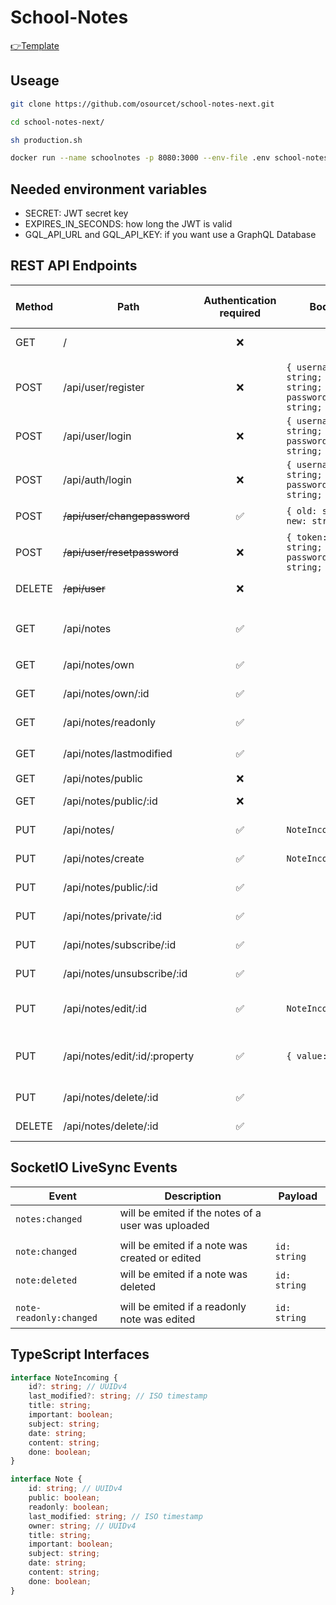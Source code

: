 # School-Notes

[👉Template](https://github.com/felix-07-11/TS-vueJS-vuetify-nestJS)

## Useage

```sh
git clone https://github.com/osourcet/school-notes-next.git

cd school-notes-next/

sh production.sh

docker run --name schoolnotes -p 8080:3000 --env-file .env school-notes-next:latest # App runs on port 8080
```

## Needed environment variables

-   SECRET: JWT secret key
-   EXPIRES_IN_SECONDS: how long the JWT is valid
-   GQL_API_URL and GQL_API_KEY: if you want use a GraphQL Database

## REST API Endpoints

| Method | Path                          | Authentication required | Body                                                     | Http status code   | Returns                              |
| ------ | ----------------------------- | :---------------------: | -------------------------------------------------------- | ------------------ | ------------------------------------ |
| GET    | /                             |           ❌            |                                                          | 200; 404           | frontend (VueJS)                     |
|        |                               |                         |                                                          |                    |                                      |
| POST   | /api/user/register            |           ❌            | `{ username: string; email: string; password: string; }` | 201; 403           |                                      |
| POST   | /api/user/login               |           ❌            | `{ username: string; password: string; }`                | 308                |                                      |
| POST   | /api/auth/login               |           ❌            | `{ username: string; password: string; }`                | 200; 403           | `{ token: string; }`                 |
| POST   | ~~/api/user/changepassword~~  |           ✅            | `{ old: string; new: string; }`                          | 200; 401           |                                      |
| POST   | ~~/api/user/resetpassword~~   |           ❌            | `{ token: string; password: string; }`                   | 200; 403           |                                      |
| DELETE | ~~/api/user~~                 |           ❌            |                                                          | 200; 403           |                                      |
|        |                               |                         |                                                          |                    |                                      |
| GET    | /api/notes                    |           ✅            |                                                          | 200; 401           | `{ own: Note[]; readonly: Note[]; }` |
| GET    | /api/notes/own                |           ✅            |                                                          | 200; 401           | `Note[]`                             |
| GET    | /api/notes/own/:id            |           ✅            |                                                          | 200; 401           | `Note`                               |
| GET    | /api/notes/readonly           |           ✅            |                                                          | 200; 401           | `Note[]`                             |
| GET    | /api/notes/lastmodified       |           ✅            |                                                          | 200; 401           | `{ lastmodified: string; }`          |
| GET    | /api/notes/public             |           ❌            |                                                          | 200                | `Note[]`                             |
| GET    | /api/notes/public/:id         |           ❌            |                                                          | 200; 404           | `Note`                               |
| PUT    | /api/notes/                   |           ✅            | `NoteIncoming[]`                                         | 200; 401           |                                      |
| PUT    | /api/notes/create             |           ✅            | `NoteIncoming`                                           | 201; 401           |                                      |
| PUT    | /api/notes/public/:id         |           ✅            |                                                          | 200; 401           |                                      |
| PUT    | /api/notes/private/:id        |           ✅            |                                                          | 200; 401           |                                      |
| PUT    | /api/notes/subscribe/:id      |           ✅            |                                                          | 200; 401           |                                      |
| PUT    | /api/notes/unsubscribe/:id    |           ✅            |                                                          | 200; 401           |                                      |
| PUT    | /api/notes/edit/:id           |           ✅            | `NoteIncoming`                                           | 200; 401; 404      |                                      |
| PUT    | /api/notes/edit/:id/:property |           ✅            | `{ value: any }`                                         | 200; 400; 401; 404 |                                      |
| PUT    | /api/notes/delete/:id         |           ✅            |                                                          | 200; 401           |                                      |
| DELETE | /api/notes/delete/:id         |           ✅            |                                                          | 200; 401           |                                      |

## SocketIO LiveSync Events

| Event                   | Description                                        | Payload      |
| ----------------------- | -------------------------------------------------- | ------------ |
| `notes:changed`         | will be emited if the notes of a user was uploaded |              |
|                         |                                                    |              |
| `note:changed`          | will be emited if a note was created or edited     | `id: string` |
| `note:deleted`          | will be emited if a note was deleted               | `id: string` |
|                         |                                                    |              |
| `note-readonly:changed` | will be emited if a readonly note was edited       | `id: string` |

## TypeScript Interfaces

```ts
interface NoteIncoming {
    id?: string; // UUIDv4
    last_modified?: string; // ISO timestamp
    title: string;
    important: boolean;
    subject: string;
    date: string;
    content: string;
    done: boolean;
}

interface Note {
    id: string; // UUIDv4
    public: boolean;
    readonly: boolean;
    last_modified: string; // ISO timestamp
    owner: string; // UUIDv4
    title: string;
    important: boolean;
    subject: string;
    date: string;
    content: string;
    done: boolean;
}
```
